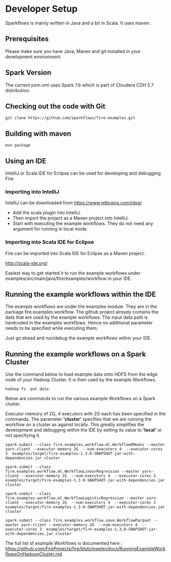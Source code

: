 # Developer Setup

Sparkflows is mainly written in Java and a bit in Scala. It uses maven.

## Prerequisites

Please make sure you have Java, Maven and git installed in your development environment.

## Spark Version

The current pom.xml uses Spark 1.6 which is part of Cloudera CDH 5.7 distribution.

## Checking out the code with Git

	git clone https://github.com/sparkflows/fire-examples.git


## Building with maven

	mvn package


## Using an IDE

IntelliJ or Scala IDE for Eclipse can be used for developing and debugging Fire.

### Importing into IntelliJ

IntelliJ can be downloaded from https://www.jetbrains.com/idea/

* Add the scala plugin into IntelliJ.
* Then import the project as a Maven project into IntelliJ.
* Start with executing the example workflows. They do not need any argument for running in local mode.


### Importing into Scala IDE for Eclipse

Fire can be imported into Scala IDE for Eclipse as a Maven project.

http://scala-ide.org/

Easiest way to get started it to run the example workflows under examples/src/main/java/fire/examples/workflow in your IDE.

## Running the example workflows within the IDE

The example workflows are under the examples module. They are in the package fire.examples.workflow.
The github project already contains the data that are used by the example workflows. The input data path is
hardcoded in the examples workflows. Hence no additional parameter needs to be specified while executing them.

Just go ahead and run/debug the example workflows within your IDE.


## Running the example workflows on a Spark Cluster

Use the command below to load example data onto HDFS from the edge node of your Hadoop Cluster. It is then used by
the example Workflows.

	hadoop fs -put data

Below are commands to run the various example Workflows on a Spark cluster.

Executor memory of 2G, 4 executors with 2G each has been specified in the commands. The parameter **'cluster'** specifies that we are running the workflow on a cluster as against locally. This greatly simplifies the development and debugging within the IDE by setting its value to **'local'** or not specifying it.

	spark-submit --class fire.examples.workflow.ml.WorkflowKMeans --master yarn-client --executor-memory 2G  --num-executors 4  --executor-cores 3  examples/target/fire-examples-1.3.0-SNAPSHOT-jar-with-dependencies.jar cluster

	spark-submit --class fire.examples.workflow.ml.WorkflowLinearRegression --master yarn-client --executor-memory 2G  --num-executors 4  --executor-cores 3  examples/target/fire-examples-1.3.0-SNAPSHOT-jar-with-dependencies.jar cluster

	spark-submit --class fire.examples.workflow.ml.WorkflowLogisticRegression --master yarn-client --executor-memory 2G  --num-executors 4  --executor-cores 3  examples/target/fire-examples-1.3.0-SNAPSHOT-jar-with-dependencies.jar cluster

	spark-submit --class fire.examples.workflow.save.WorkflowParquet --master yarn-client --executor-memory 2G  --num-executors 4  --executor-cores 3  examples/target/fire-examples-1.3.0-SNAPSHOT-jar-with-dependencies.jar cluster

The full list of example Workflows is documented here : https://github.com/FireProjects/fire/blob/master/docs/RunningExampleWorkflowsOnHadoopCluster.md


